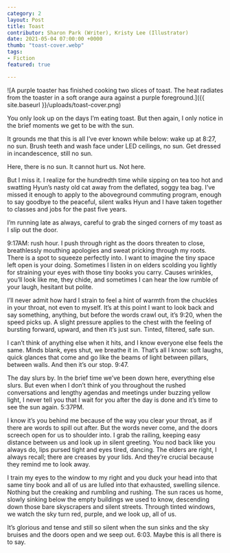 ```yaml
---
category: 2
layout: Post
title: Toast
contributor: Sharon Park (Writer), Kristy Lee (Illustrator)
date: 2021-05-04 07:00:00 +0000
thumb: "toast-cover.webp"
tags: 
- Fiction
featured: true

---
```

![A purple toaster has finished cooking two slices of toast. The heat radiates from the toaster in a soft orange aura against a purple foreground.]({{ site.baseurl }}/uploads/toast-cover.png)

You only look up on the days I’m eating toast. But then again, I only notice in the brief moments we get to be with the sun.

It grounds me that this is all I’ve ever known while below: wake up at 8:27, no sun. Brush teeth and wash face under LED ceilings, no sun. Get dressed in incandescence, still no sun. 

Here, there is no sun. It cannot hurt us. Not here.

But I miss it. I realize for the hundredth time while sipping on tea too hot and swatting Hyun’s nasty old cat away from the deflated, soggy tea bag. I’ve missed it enough to apply to the aboveground commuting program, enough to say goodbye to the peaceful, silent walks Hyun and I have taken together to classes and jobs for the past five years. 

I’m running late as always, careful to grab the singed corners of my toast as I slip out the door. 

9:17AM: rush hour. I push through right as the doors threaten to close, breathlessly mouthing apologies and sweat pricking through my roots. There is a spot to squeeze perfectly into. I want to imagine the tiny space left open is your doing. Sometimes I listen in on elders scolding you lightly for straining your eyes with those tiny books you carry. Causes wrinkles, you’ll look like me, they chide, and sometimes I can hear the low rumble of your laugh, hesitant but polite. 

I’ll never admit how hard I strain to feel a hint of warmth from the chuckles in your throat, not even to myself. It’s at this point I want to look back and say something, anything, but before the words crawl out, it’s 9:20, when the speed picks up. A slight pressure applies to the chest with the feeling of bursting forward, upward, and then it’s just sun. Tinted, filtered, safe sun. 

I can’t think of anything else when it hits, and I know everyone else feels the same. Minds blank, eyes shut, we breathe it in. That’s all I know: soft laughs, quick glances that come and go like the beams of light between pillars, between walls. And then it’s our stop. 9:47. 

The day slurs by. In the brief time we’ve been down here, everything else slurs. But even when I don’t think of you throughout the rushed conversations and lengthy agendas and meetings under buzzing yellow light, I never tell you that I wait for you after the day is done and it’s time to see the sun again. 5:37PM. 

I know it’s you behind me because of the way you clear your throat, as if there are words to spill out after. But the words never come, and the doors screech open for us to shoulder into. I grab the railing, keeping easy distance between us and look up in silent greeting. You nod back like you always do, lips pursed tight and eyes tired, dancing. The elders are right, I always recall; there are creases by your lids. And they’re crucial because they remind me to look away. 

I train my eyes to the window to my right and you duck your head into that same tiny book and all of us are lulled into that exhausted, swelling silence. Nothing but the creaking and rumbling and rushing. The sun races us home, slowly sinking below the empty buildings we used to know, descending down those bare skyscrapers and silent streets. Through tinted windows, we watch the sky turn red, purple, and we look up, all of us. 

It’s glorious and tense and still so silent when the sun sinks and the sky bruises and the doors open and we seep out. 6:03. 
Maybe this is all there is to say.
